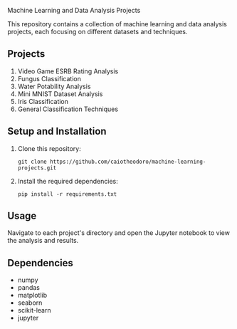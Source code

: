  Machine Learning and Data Analysis Projects

This repository contains a collection of machine learning and data analysis projects, each focusing on different datasets and techniques.

## Projects

1. Video Game ESRB Rating Analysis
2. Fungus Classification
3. Water Potability Analysis
4. Mini MNIST Dataset Analysis
5. Iris Classification
6. General Classification Techniques

## Setup and Installation

1. Clone this repository:
   ```
   git clone https://github.com/caiotheodoro/machine-learning-projects.git
   ```

2. Install the required dependencies:
   ```
   pip install -r requirements.txt
   ```

## Usage

Navigate to each project's directory and open the Jupyter notebook to view the analysis and results.

## Dependencies

- numpy
- pandas
- matplotlib
- seaborn
- scikit-learn
- jupyter
